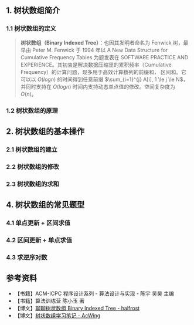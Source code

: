 ## 1. 树状数组简介

### 1.1 树状数组的定义

> **树状数组（Binary Indexed Tree）**：也因其发明者命名为 Fenwick 树，最早由 Peter M. Fenwick 于 1994 年以 A New Data Structure for Cumulative Frequency Tables 为题发表在 SOFTWARE PRACTICE AND EXPERIENCE。其初衷是解决数据压缩里的累积频率（Cumulative Frequency）的计算问题，现多用于高效计算数列的前缀和， 区间和。它可以以 $O(log⁡n)$ 的时间得到任意前缀 $\sum_{i=1}^{j} A[i], 1 \le j \le N$，并同时支持在 $O(log⁡n)$ 时间内支持动态单点值的修改。空间复杂度为 $O(n)$。

### 1.2 树状数组的原理

## 2. 树状数组的基本操作

### 2.1 树状数组的建立

### 2.2 树状数组的修改

### 2.3 树状数组的求和

## 4. 树状数组的常见题型

### 4.1 单点更新 + 区间求值

### 4.2 区间更新 + 单点求值

### 4.3 求逆序对数

## 参考资料

- 【书籍】ACM-ICPC 程序设计系列 - 算法设计与实现 - 陈宇 吴昊 主编
- 【书籍】算法训练营 陈小玉 著
- 【博文】[聊聊树状数组 Binary Indexed Tree - halfrost](https://halfrost.com/binary_indexed_tree/)
- 【博文】[树状数组学习笔记 - AcWing](https://www.acwing.com/blog/content/80/)

